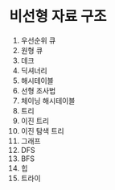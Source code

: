 # 비선형 자료 구조

1. 우선순위 큐
2. 원형 큐
3. 데크
4. 딕셔너리
5. 해시테이블
6. 선형 조사법
7. 체이닝 해시테이블
8. 트리
9. 이진 트리
10. 이진 탐색 트리
11. 그래프
12. DFS
13. BFS
14. 힙
15. 트라이
